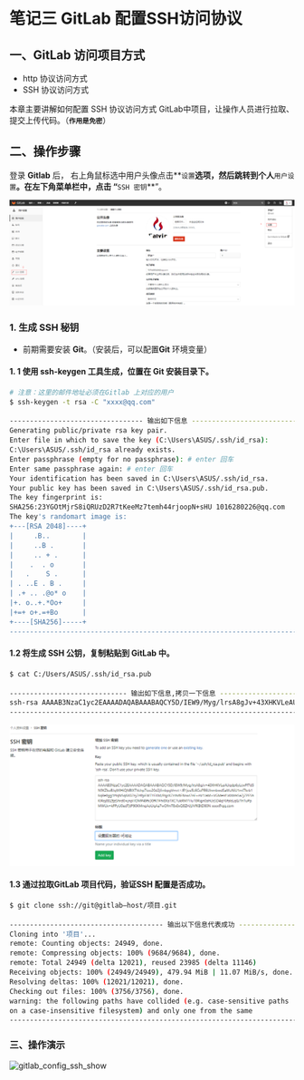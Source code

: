 # 笔记三 GitLab 配置SSH访问协议

## 一、GitLab 访问项目方式

- http 协议访问方式
- SSH 协议访问方式

本章主要讲解如何配置 SSH 协议访问方式 GitLab中项目，让操作人员进行拉取、提交上传代码。（**`作用是免密`**）

## 二、操作步骤

登录 **Gitlab** 后， 右上角鼠标选中用户头像点击**`设置`**选项，然后跳转到个人**`用户设置`**。在左下角菜单栏中，点击 “**`SSH 密钥`**”。

<img src="./../../../statics/images/gitlab/ssh_step_1.png" style="zoom:100%;" />

### 1. 生成 SSH 秘钥

- 前期需要安装 **Git**。（安装后，可以配置**Git** 环境变量）

#### 1. 1 使用 **ssh-keygen** 工具生成，位置在 **Git** 安装目录下。

```bash
# 注意：这里的邮件地址必须在Gitlab 上对应的用户
$ ssh-keygen -t rsa -C "xxxx@qq.com"

--------------------------------- 输出如下信息 -----------------------------------------------
Generating public/private rsa key pair.
Enter file in which to save the key (C:\Users\ASUS/.ssh/id_rsa):
C:\Users\ASUS/.ssh/id_rsa already exists.
Enter passphrase (empty for no passphrase): # enter 回车
Enter same passphrase again: # enter 回车
Your identification has been saved in C:\Users\ASUS/.ssh/id_rsa.
Your public key has been saved in C:\Users\ASUS/.ssh/id_rsa.pub.
The key fingerprint is:
SHA256:23YGOtMjrS8iQRUzD2R7tKeeMz7temh44rjoopN+sHU 1016280226@qq.com
The key's randomart image is:
+---[RSA 2048]----+
|     .B..        |
|     ..B .       |
|     .. + .      |
|    .  . o       |
|   .    S .      |
| . ..E . B .     |
| .+ .. .@o* o    |
|+. o..+.*Oo+     |
|+=+ o+.=+Bo      |
+----[SHA256]-----+
---------------------------------------------------------------------------------------------
```

#### 1.2 将生成 SSH 公钥，复制粘贴到 GitLab 中。

```bash
$ cat C:/Users/ASUS/.ssh/id_rsa.pub

----------------------------- 输出如下信息,拷贝一下信息 -------------------------------------------
ssh-rsa AAAAB3NzaC1yc2EAAAADAQABAAABAQCY5D/IEW9/Myg/lrsA8gJv+43XHKVLeAUqdp6yLcwFf7d5N9KZkoBJqWlHiQNBIXTVchp7ioo20d2jfrnbpgVmvt+JE1jos5L6GoPE6UlnmbwdSaWzNiU1mf7krb16qRe8gg1HqN5q6X0ZnjZrf8jiFWTYFXM/PqjrXZzJfxBFBowI7nF+nV1JaM+VGMenEJdXbtsSaZjZPFShKIRoj8BZfjzShrd0+jnpHOMP49fx30fK1Fhi8Xa1XC7ukRM7Hu18Rign0ahUs5D4qY6falsLqG/TnTuPpMWUx+kFPyU0edTjtP90KMnqAoUqAa7wOfmT8x0xQ8ZHJjJVfKBtD80N xxxx@qq.com
-----------------------------------------------------------------------------------------------
```

<img src="./../../../statics/images/gitlab/ssh_step_2.png" style="zoom:100%;" />

#### 1.3 通过拉取GitLab 项目代码，验证SSH 配置是否成功。

```bash
$ git clone ssh://git@gitlab—host/项目.git

-------------------------------------- 输出以下信息代表成功 --------------------------------------
Cloning into '项目'...
remote: Counting objects: 24949, done.
remote: Compressing objects: 100% (9684/9684), done.
remote: Total 24949 (delta 12021), reused 23985 (delta 11146)
Receiving objects: 100% (24949/24949), 479.94 MiB | 11.07 MiB/s, done.
Resolving deltas: 100% (12021/12021), done.
Checking out files: 100% (3756/3756), done.
warning: the following paths have collided (e.g. case-sensitive paths
on a case-insensitive filesystem) and only one from the same
-----------------------------------------------------------------------------------------------
```



### 三、操作演示

<img src="./../../../statics/images/gitlab/gitlab_config_ssh_show.gif" alt="gitlab_config_ssh_show" style="zoom:100%;" />